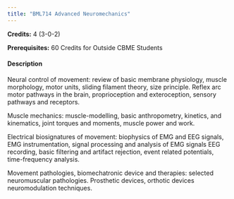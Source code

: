 ```yaml
---
title: "BML714 Advanced Neuromechanics"
---
```

**Credits:** 4 (3-0-2)

**Prerequisites:** 60 Credits for Outside CBME Students

#### Description
Neural control of movement: review of basic membrane physiology, muscle morphology, motor units, sliding filament theory, size principle. Reflex arc motor pathways in the brain, proprioception and exteroception, sensory pathways and receptors.

Muscle mechanics: muscle-modelling, basic anthropometry, kinetics, and kinematics, joint torques and moments, muscle power and work.

Electrical biosignatures of movement: biophysics of EMG and EEG signals, EMG instrumentation, signal processing and analysis of EMG signals EEG recording, basic filtering and artifact rejection, event related potentials, time-frequency analysis.

Movement pathologies, biomechatronic device and therapies: selected neuromuscular pathologies. Prosthetic devices, orthotic devices neuromodulation techniques.